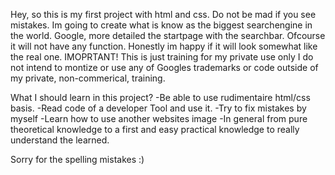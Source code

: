 Hey,
so this is my first project with html and css.  Do not be mad if you see mistakes. Im going to create what is know as the biggest searchengine in the world. Google, more detailed the startpage with the searchbar. Ofcourse it will not have any function. Honestly im happy if it will look somewhat like the real one. IMOPRTANT! This is just training for my private use only I do not intend to montize or use any of Googles trademarks or code outside of my private, non-commerical, training. 

What I should learn in this project?
 -Be able to use rudimentaire html/css basis.
 -Read code of a developer Tool and use it.
 -Try to fix mistakes by myself
 -Learn how to use another websites image
 -In general from pure theoretical knowledge to a first and easy practical knowledge to really understand the learned.

   Sorry for the spelling mistakes :)